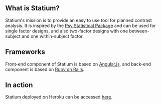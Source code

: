 ## What is Statium?
Statium's mission is to provide an easy to use tool for planned contrast analysis. It is inspired by the [Psy Statistical Package](http://www.psy.unsw.edu.au/research/research-tools/psy-statistical-program) and can be used for single factor designs, and also two-factor designs with one between-subject and one within-subject factor.

## Frameworks
Front-end component of Statium is based on [Angular.js](https://angularjs.org/), and back-end component is based on [Ruby on Rails](http://rubyonrails.org/). 

## In action
Statium deployed on Heroku can be accessed [here](http://statium.herokuapp.com/about).